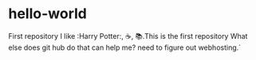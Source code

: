 hello-world
===========

First repository 
I like :Harry Potter:, :coffee:, :books:.This is the first repository
What else does git hub do that can help me?
need to figure out webhosting.`
